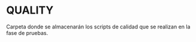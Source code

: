 # QUALITY
Carpeta donde se almacenarán los scripts de calidad que se realizan en la fase de pruebas.
